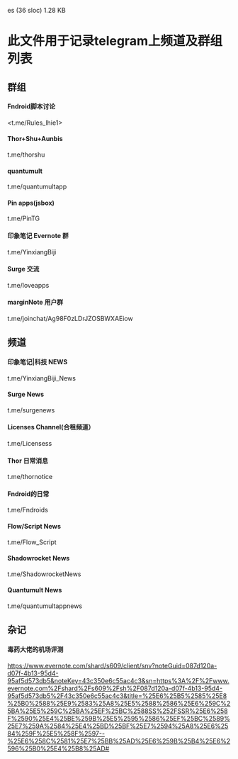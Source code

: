 es (36 sloc) 1.28 KB 

# 此文件用于记录telegram上频道及群组列表

## 群组

#### Fndroid脚本讨论

<t.me/Rules_lhie1>

#### Thor+Shu+Aunbis

t.me/thorshu

#### quantumult

t.me/quantumultapp

#### Pin apps(jsbox)

t.me/PinTG

#### 印象笔记 Evernote 群

t.me/YinxiangBiji

#### Surge 交流

t.me/loveapps

#### marginNote 用户群

t.me/joinchat/Ag98F0zLDrJZOSBWXAEiow



## 频道

#### 印象笔记|科技 NEWS

t.me/YinxiangBiji_News

#### Surge News

t.me/surgenews

#### Licenses Channel(合租频道）

t.me/Licensess

#### Thor 日常消息

t.me/thornotice

#### Fndroid的日常

t.me/Fndroids

#### Flow/Script News

t.me/Flow_Script

#### Shadowrocket News

t.me/ShadowrocketNews

#### Quantumult News

t.me/quantumultappnews



## 杂记

#### 毒药大佬的机场评测

https://www.evernote.com/shard/s609/client/snv?noteGuid=087d120a-d07f-4b13-95d4-95af5d573db5&noteKey=43c350e6c55ac4c3&sn=https%3A%2F%2Fwww.evernote.com%2Fshard%2Fs609%2Fsh%2F087d120a-d07f-4b13-95d4-95af5d573db5%2F43c350e6c55ac4c3&title=%25E6%25B5%2585%25E8%25B0%2588%25E9%2583%25A8%25E5%2588%2586%25E6%259C%25BA%25E5%259C%25BA%25EF%25BC%2588SS%252FSSR%25E6%258F%2590%25E4%25BE%259B%25E5%2595%2586%25EF%25BC%2589%25E7%259A%2584%25E4%25BD%25BF%25E7%2594%25A8%25E6%2584%259F%25E5%258F%2597--%25E6%258C%2581%25E7%25BB%25AD%25E6%259B%25B4%25E6%2596%25B0%25E4%25B8%25AD#
